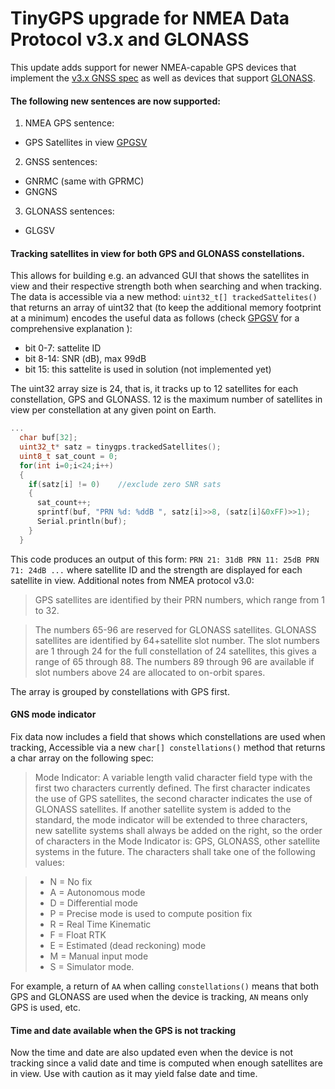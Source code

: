 # TinyGPS upgrade for NMEA Data Protocol v3.x and GLONASS

This update adds support for newer NMEA-capable GPS devices that implement the [v3.x GNSS spec](http://geostar-navigation.com/file/geos3/geos_nmea_protocol_v3_0_eng.pdf) as well as devices that support [GLONASS](https://en.wikipedia.org/wiki/GLONASS).

#### The following new sentences are now supported:

1. NMEA GPS sentence:
  * GPS Satellites in view [GPGSV](http://aprs.gids.nl/nmea/#gsv)
2. GNSS sentences:
  * GNRMC (same with GPRMC)
  * GNGNS
3. GLONASS sentences:
  * GLGSV

#### Tracking satellites in view for both GPS and GLONASS constellations.

This allows for building e.g. an advanced GUI that shows the satellites in view and their respective strength both when searching and when tracking.
The data is accessible via a new method: `uint32_t[] trackedSattelites()` that returns an array of uint32 that (to keep the additional memory footprint at a minimum) encodes the useful data as follows (check [GPGSV](http://aprs.gids.nl/nmea/#gsv) for a comprehensive explanation ):

  * bit 0-7: sattelite ID
  * bit 8-14: SNR (dB), max 99dB
  * bit 15: this sattelite is used in solution (not implemented yet)

The uint32 array size is 24, that is, it tracks up to 12 satellites for each constellation, GPS and GLONASS. 12 is the maximum number of satellites in view per constellation at any given point on Earth.
```c
...
  char buf[32];
  uint32_t* satz = tinygps.trackedSatellites();
  uint8_t sat_count = 0;
  for(int i=0;i<24;i++)
  {
    if(satz[i] != 0)	//exclude zero SNR sats
    {
      sat_count++;
      sprintf(buf, "PRN %d: %ddB ", satz[i]>>8, (satz[i]&0xFF)>>1);
      Serial.println(buf);
    }
  }

```

This code produces an output of this form: ```PRN 21: 31dB PRN 11: 25dB PRN 71: 24dB ...``` where satellite ID and the strength are displayed for each satellite in view.
Additional notes from NMEA protocol v3.0:

> GPS satellites are identified by their PRN numbers, which range from 1 to 32.

> The numbers 65-96 are reserved for GLONASS satellites. GLONASS satellites are identified by 64+satellite slot number. The slot numbers are 1 through 24 for the full constellation of 24 satellites, this gives a range of 65 through 88. The numbers 89 through 96 are available if slot numbers above 24 are allocated to on-orbit spares.

The array is grouped by constellations with GPS first.

#### GNS mode indicator

Fix data now includes a field that shows which constellations are used when tracking, Accessible via a new ```char[] constellations()``` method that returns a char array on the following spec:
> Mode Indicator:
A variable length valid character field type with the first two characters currently defined. The first character indicates the use of GPS satellites, the second character indicates the use of GLONASS satellites. If another satellite system is added to the standard, the mode indicator will be extended to three characters, new satellite systems shall always be added on the right, so the order of characters in the Mode Indicator is: GPS, GLONASS, other satellite systems in the future.
The characters shall take one of the following values:

> * N = No fix
> * A = Autonomous mode
> * D = Differential mode
> * P = Precise mode is used to compute position fix
> * R = Real Time Kinematic
> * F = Float RTK
> * E = Estimated (dead reckoning) mode
> * M = Manual input mode
> * S = Simulator mode.

For example, a return of ```AA``` when calling ```constellations()``` means that both GPS and GLONASS are used when the device is tracking, ```AN``` means only GPS is used, etc.

#### Time and date available when the GPS is not tracking

Now the time and date are also updated even when the device is not tracking since a valid date and time is computed when enough satellites are in view. Use with caution as it may yield false date and time.

